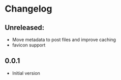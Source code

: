 # Changelog

## Unreleased:

- Move metadata to post files and improve caching
- favicon support

## 0.0.1

- Initial version
